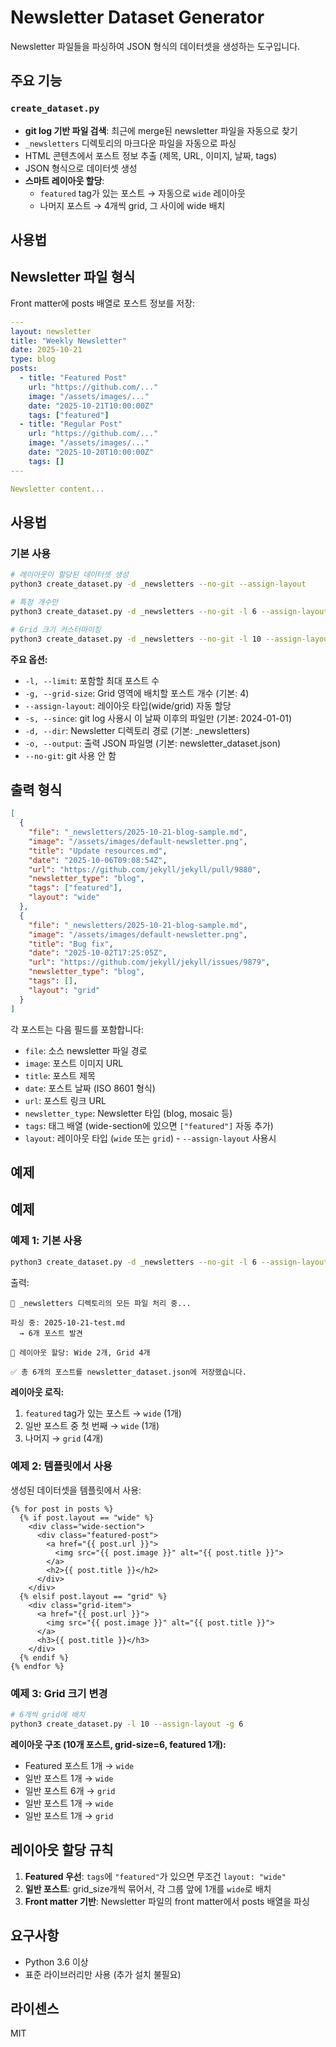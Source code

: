 # Newsletter Dataset Generator

Newsletter 파일들을 파싱하여 JSON 형식의 데이터셋을 생성하는 도구입니다.

## 주요 기능

### `create_dataset.py`

- **git log 기반 파일 검색**: 최근에 merge된 newsletter 파일을 자동으로 찾기
- `_newsletters` 디렉토리의 마크다운 파일을 자동으로 파싱
- HTML 콘텐츠에서 포스트 정보 추출 (제목, URL, 이미지, 날짜, tags)
- JSON 형식으로 데이터셋 생성
- **스마트 레이아웃 할당**:
  - `featured` tag가 있는 포스트 → 자동으로 `wide` 레이아웃
  - 나머지 포스트 → 4개씩 grid, 그 사이에 wide 배치

## 사용법

## Newsletter 파일 형식

Front matter에 posts 배열로 포스트 정보를 저장:

```yaml
---
layout: newsletter
title: "Weekly Newsletter"
date: 2025-10-21
type: blog
posts:
  - title: "Featured Post"
    url: "https://github.com/..."
    image: "/assets/images/..."
    date: "2025-10-21T10:00:00Z"
    tags: ["featured"]
  - title: "Regular Post"
    url: "https://github.com/..."
    image: "/assets/images/..."
    date: "2025-10-20T10:00:00Z"
    tags: []
---

Newsletter content...
```

## 사용법

### 기본 사용

```bash
# 레이아웃이 할당된 데이터셋 생성
python3 create_dataset.py -d _newsletters --no-git --assign-layout

# 특정 개수만
python3 create_dataset.py -d _newsletters --no-git -l 6 --assign-layout

# Grid 크기 커스터마이징
python3 create_dataset.py -d _newsletters --no-git -l 10 --assign-layout -g 6
```

**주요 옵션:**
- `-l, --limit`: 포함할 최대 포스트 수
- `-g, --grid-size`: Grid 영역에 배치할 포스트 개수 (기본: 4)
- `--assign-layout`: 레이아웃 타입(wide/grid) 자동 할당
- `-s, --since`: git log 사용시 이 날짜 이후의 파일만 (기본: 2024-01-01)
- `-d, --dir`: Newsletter 디렉토리 경로 (기본: _newsletters)
- `-o, --output`: 출력 JSON 파일명 (기본: newsletter_dataset.json)
- `--no-git`: git 사용 안 함

## 출력 형식

```json
[
  {
    "file": "_newsletters/2025-10-21-blog-sample.md",
    "image": "/assets/images/default-newsletter.png",
    "title": "Update resources.md",
    "date": "2025-10-06T09:08:54Z",
    "url": "https://github.com/jekyll/jekyll/pull/9880",
    "newsletter_type": "blog",
    "tags": ["featured"],
    "layout": "wide"
  },
  {
    "file": "_newsletters/2025-10-21-blog-sample.md",
    "image": "/assets/images/default-newsletter.png",
    "title": "Bug fix",
    "date": "2025-10-02T17:25:05Z",
    "url": "https://github.com/jekyll/jekyll/issues/9879",
    "newsletter_type": "blog",
    "tags": [],
    "layout": "grid"
  }
]
```

각 포스트는 다음 필드를 포함합니다:

- `file`: 소스 newsletter 파일 경로
- `image`: 포스트 이미지 URL
- `title`: 포스트 제목
- `date`: 포스트 날짜 (ISO 8601 형식)
- `url`: 포스트 링크 URL
- `newsletter_type`: Newsletter 타입 (blog, mosaic 등)
- `tags`: 태그 배열 (wide-section에 있으면 `["featured"]` 자동 추가)
- `layout`: 레이아웃 타입 (`wide` 또는 `grid`) - `--assign-layout` 사용시

## 예제

## 예제

### 예제 1: 기본 사용

```bash
python3 create_dataset.py -d _newsletters --no-git -l 6 --assign-layout
```

출력:
```
📂 _newsletters 디렉토리의 모든 파일 처리 중...

파싱 중: 2025-10-21-test.md
  → 6개 포스트 발견

📐 레이아웃 할당: Wide 2개, Grid 4개

✅ 총 6개의 포스트를 newsletter_dataset.json에 저장했습니다.
```

**레이아웃 로직:**
1. `featured` tag가 있는 포스트 → `wide` (1개)
2. 일반 포스트 중 첫 번째 → `wide` (1개)
3. 나머지 → `grid` (4개)

### 예제 2: 템플릿에서 사용

생성된 데이터셋을 템플릿에서 사용:

```liquid
{% for post in posts %}
  {% if post.layout == "wide" %}
    <div class="wide-section">
      <div class="featured-post">
        <a href="{{ post.url }}">
          <img src="{{ post.image }}" alt="{{ post.title }}">
        </a>
        <h2>{{ post.title }}</h2>
      </div>
    </div>
  {% elsif post.layout == "grid" %}
    <div class="grid-item">
      <a href="{{ post.url }}">
        <img src="{{ post.image }}" alt="{{ post.title }}">
      </a>
      <h3>{{ post.title }}</h3>
    </div>
  {% endif %}
{% endfor %}
```

### 예제 3: Grid 크기 변경

```bash
# 6개씩 grid에 배치
python3 create_dataset.py -l 10 --assign-layout -g 6
```

**레이아웃 구조 (10개 포스트, grid-size=6, featured 1개):**
- Featured 포스트 1개 → `wide`
- 일반 포스트 1개 → `wide`
- 일반 포스트 6개 → `grid`
- 일반 포스트 1개 → `wide`
- 일반 포스트 1개 → `grid`

## 레이아웃 할당 규칙

1. **Featured 우선**: `tags`에 `"featured"`가 있으면 무조건 `layout: "wide"`
2. **일반 포스트**: grid_size개씩 묶어서, 각 그룹 앞에 1개를 `wide`로 배치
3. **Front matter 기반**: Newsletter 파일의 front matter에서 posts 배열을 파싱

## 요구사항

- Python 3.6 이상
- 표준 라이브러리만 사용 (추가 설치 불필요)

## 라이센스

MIT
